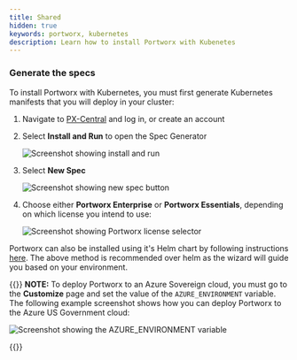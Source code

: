 ```yaml
---
title: Shared
hidden: true
keywords: portworx, kubernetes
description: Learn how to install Portworx with Kubenetes
---
```

### Generate the specs

To install Portworx with Kubernetes, you must first generate Kubernetes manifests that you will deploy in your cluster:

1. Navigate to <a href="https://central.portworx.com" target="tab">PX-Central</a> and log in, or create an account
2. Select **Install and Run** to open the Spec Generator

    ![Screenshot showing install and run](/img/pxcentral-install.png)

3. Select **New Spec**

    ![Screenshot showing new spec button](/img/pxcentral-spec.png)

4. Choose either **Portworx Enterprise** or **Portworx Essentials**, depending on which license you intend to use:

    ![Screenshot showing Portworx license selector](/img/pxcentral-license.png)

Portworx can also be installed using it's Helm chart by following instructions [here](/portworx-install-with-kubernetes/install-px-helm). The above method is recommended over helm as the wizard will guide you based on your environment.

{{<info>}}
**NOTE:** To deploy Portworx to an Azure Sovereign cloud, you must go to the **Customize** page and set the value of the `AZURE_ENVIRONMENT` variable. The following example screenshot shows how you can deploy Portworx to the Azure US Government cloud:

![Screenshot showing the AZURE_ENVIRONMENT variable](/img/azure-sovereign-example.png)

{{</info>}}